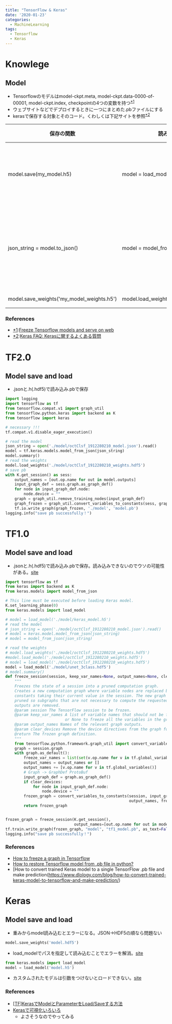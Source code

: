 ```yaml
---
title: "TensorFlow & Keras"
date: '2020-01-23'
categories:
  - MachineLearning
tags:
  - Tensorflow
  - Keras
---
```


Knowlege
============

Model
------------
* Tensorflowのモデルはmodel-ckpt.meta, model-ckpt.data-0000-of-00001, model-ckpt.index, checkpointの4つの変数を持つ<sup><a href=#1>*1</a><sup>
* ウェブサイトなどでデプロイするときに一つにまとめた.pbファイルにする
* kerasで保存する対象とそのコード。くわしくは下記サイトを参照<sup><a href=#2>*2</a><sup>

保存の関数|読み込みの関数    |対象(拡張子)
----|------------|-----------------------------------------
model.save(my_model.h5)  |model = load_model('my_model.h5')     |アーキテクチャ + 重み + オプティマイザの状態（.hdf5 or .h）
json_string = model.to_json()  |model = model_from_json(json_string) |モデルのアーキテクチャ（weightパラメータや学習時の設定は含まない）(.json or .yml)
model.save_weights('my_model_weights.h5')  |model.load_weights('my_model_weights.h5')       |モデルの重みのみ

### References ###
* <a href=#1>*1</a>:[Freeze Tensorflow models and serve on web](https://cv-tricks.com/how-to/freeze-tensorflow-models/)
* <a href=#1>*2</a>:[Keras FAQ: Kerasに関するよくある質問](https://keras.io/ja/getting-started/faq/)


TF2.0
============

Model save and load
------------

* .jsonと.h(.hdf5)で読み込み.pbで保存

~~~python
import logging
import tensorflow as tf
from tensorflow.compat.v1 import graph_util
from tensorflow.python.keras import backend as K
from tensorflow import keras

# necessary !!!
tf.compat.v1.disable_eager_execution()

# read the model
json_string = open('./model/octClsf_1912280210_model.json').read()
model = tf.keras.models.model_from_json(json_string)
model.summary()
# read the weights
model.load_weights('./model/octClsf_1912280210_weights.hdf5')
# save pb
with K.get_session() as sess:
    output_names = [out.op.name for out in model.outputs]
    input_graph_def = sess.graph.as_graph_def()
    for node in input_graph_def.node:
        node.device = ""
    graph = graph_util.remove_training_nodes(input_graph_def)
    graph_frozen = graph_util.convert_variables_to_constants(sess, graph, output_names)
    tf.io.write_graph(graph_frozen, './model', 'model.pb')
logging.info("save pb successfully！")
~~~


TF1.0
============
Model save and load
------------

* .jsonと.h(.hdf5)で読み込み.pbで保存。読み込みできないのでウソの可能性がある。[site](https://tutorialmore.com/questions-139135.htm) 

~~~python
import tensorflow as tf
from keras import backend as K
from keras.models import model_from_json

# This line must be executed before loading Keras model.
K.set_learning_phase(0)
from keras.models import load_model

# model = load_model('./model/keras_model.h5')
# read the model
# json_string = open('./model/octClsf_1912280210_model.json').read()
# model = keras.model.model_from_json(json_string)
# model = model_from_json(json_string)

# read the weights
# model.load_weights('./model/octClsf_1912280210_weights.hdf5')
#model.load_model('./model/octClsf_1912280210_weights.hdf5')
# model = load_model('./model/octClsf_1912280210_weights.hdf5')
model = load_model('./model/unet_3class.hdf5')
# model.summary()
def freeze_session(session, keep_var_names=None, output_names=None, clear_devices=True):
    """
    Freezes the state of a session into a pruned computation graph.
    Creates a new computation graph where variable nodes are replaced by
    constants taking their current value in the session. The new graph will be
    pruned so subgraphs that are not necessary to compute the requested
    outputs are removed.
    @param session The TensorFlow session to be frozen.
    @param keep_var_names A list of variable names that should not be frozen,
                          or None to freeze all the variables in the graph.
    @param output_names Names of the relevant graph outputs.
    @param clear_devices Remove the device directives from the graph for better portability.
    @return The frozen graph definition.
    """
    from tensorflow.python.framework.graph_util import convert_variables_to_constants
    graph = session.graph
    with graph.as_default():
        freeze_var_names = list(set(v.op.name for v in tf.global_variables()).difference(keep_var_names or []))
        output_names = output_names or []
        output_names += [v.op.name for v in tf.global_variables()]
        # Graph -> GraphDef ProtoBuf
        input_graph_def = graph.as_graph_def()
        if clear_devices:
            for node in input_graph_def.node:
                node.device = ""
        frozen_graph = convert_variables_to_constants(session, input_graph_def,
                                                      output_names, freeze_var_names)
        return frozen_graph


frozen_graph = freeze_session(K.get_session(),
                              output_names=[out.op.name for out in model.outputs])
tf.train.write_graph(frozen_graph, "model", "tf1_model.pb", as_text=False)
logging.info("save pb successfully！")
~~~

### References ###
* [How to freeze a graph in Tensorflow](https://laid.delanover.com/how-to-freeze-a-graph-in-tensorflow/)
* [How to restore Tensorflow model from .pb file in python?](https://stackoverflow.com/questions/50632258/how-to-restore-tensorflow-model-from-pb-file-in-python)
* [How to convert trained Keras model to a single TensorFlow .pb file and make prediction(https://www.dlology.com/blog/how-to-convert-trained-keras-model-to-tensorflow-and-make-prediction/)

Keras
============
Model save and load
------------
* 重みからmodel読み込むとエラーになる。JSON→HDF5の順なら問題ない

~~~python
model.save_weights('model.hdf5')
~~~

* load_modelでパスを指定して読み込むことでエラーを解消。[site](https://stackoverflow.com/questions/47266383/save-and-load-weights-in-keras)

~~~python
from keras.models import load_model
model = load_model('model.h5')
~~~

* カスタムされたモデルは引数をつけないとロードできない。[site](https://teratail.com/questions/112052?link=qa_related_pc)

### References ###
* [[TF]KerasでModelとParameterをLoad/Saveする方法](https://qiita.com/supersaiakujin/items/b9c9da9497c2163d5a74)
* [Kerasで可視化いろいろ](https://www.slideshare.net/bathtimefish/keras-75584966)  
  * よさそうなのでやってみる